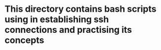 # This directory contains bash scripts using in establishing ssh connections and practising its concepts